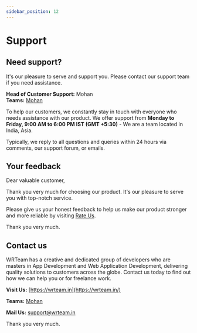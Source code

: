 ```yaml
---
sidebar_position: 12
---
```


# Support

## Need support?

It's our pleasure to serve and support you. Please contact our support team if you need assistance.

**Head of Customer Support:** Mohan  
**Teams:** [Mohan](https://teams.live.com/l/invite/FEAUrbWj96fM1FmjwI)

To help our customers, we constantly stay in touch with everyone who needs assistance with our product. We offer support from **Monday to Friday, 9:00 AM to 6:00 PM IST (GMT +5:30)** - We are a team located in India, Asia.

Typically, we reply to all questions and queries within 24 hours via comments, our support forum, or emails.

## Your feedback

Dear valuable customer,

Thank you very much for choosing our product. It's our pleasure to serve you with top-notch service.

Please give us your honest feedback to help us make our product stronger and more reliable by visiting [Rate Us](https://codecanyon.net/downloads).

Thank you very much.

## Contact us

WRTeam has a creative and dedicated group of developers who are masters in App Development and Web Application Development, delivering quality solutions to customers across the globe. Contact us today to find out how we can help you or for freelance work.

**Visit Us:** [https://wrteam.in](https://wrteam.in/)

**Teams:** [Mohan](https://teams.live.com/l/invite/FEAUrbWj96fM1FmjwM)

**Mail Us:** support@wrteam.in

Thank you very much.
